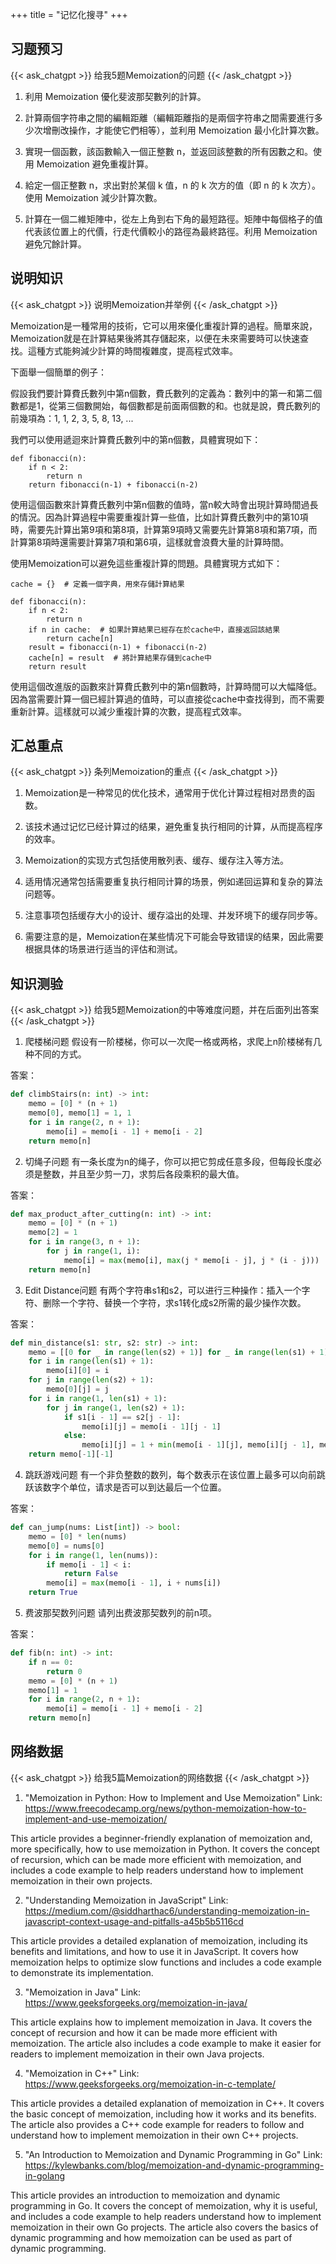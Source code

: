 +++
title = "记忆化搜寻"
+++
## 习题预习
{{< ask_chatgpt >}}
给我5题Memoization的问题
{{< /ask_chatgpt >}}



1. 利用 Memoization 優化斐波那契數列的計算。

2. 計算兩個字符串之間的編輯距離（編輯距離指的是兩個字符串之間需要進行多少次增刪改操作，才能使它們相等），並利用 Memoization 最小化計算次數。

3. 實現一個函數，該函數輸入一個正整數 n，並返回該整數的所有因數之和。使用 Memoization 避免重複計算。

4. 給定一個正整數 n，求出對於某個 k 值，n 的 k 次方的值（即 n 的 k 次方）。使用 Memoization 減少計算次數。

5. 計算在一個二維矩陣中，從左上角到右下角的最短路徑。矩陣中每個格子的值代表該位置上的代價，行走代價較小的路徑為最終路徑。利用 Memoization 避免冗餘計算。   

## 说明知识
{{< ask_chatgpt >}}
说明Memoization并举例
{{< /ask_chatgpt >}}



Memoization是一種常用的技術，它可以用來優化重複計算的過程。簡單來說，Memoization就是在計算結果後將其存儲起來，以便在未來需要時可以快速查找。這種方式能夠減少計算的時間複雜度，提高程式效率。

下面舉一個簡單的例子：

假設我們要計算費氏數列中第n個數，費氏數列的定義為：數列中的第一和第二個數都是1，從第三個數開始，每個數都是前面兩個數的和。也就是說，費氏數列的前幾項為：1, 1, 2, 3, 5, 8, 13, ...

我們可以使用遞迴來計算費氏數列中的第n個數，具體實現如下：

```
def fibonacci(n):
    if n < 2:
        return n
    return fibonacci(n-1) + fibonacci(n-2)
```

使用這個函數來計算費氏數列中第n個數的值時，當n較大時會出現計算時間過長的情況。因為計算過程中需要重複計算一些值，比如計算費氏數列中的第10項時，需要先計算出第9項和第8項，計算第9項時又需要先計算第8項和第7項，而計算第8項時還需要計算第7項和第6項，這樣就會浪費大量的計算時間。

使用Memoization可以避免這些重複計算的問題。具體實現方式如下：

```
cache = {}  # 定義一個字典，用來存儲計算結果

def fibonacci(n):
    if n < 2:
        return n
    if n in cache:  # 如果計算結果已經存在於cache中，直接返回該結果
        return cache[n]
    result = fibonacci(n-1) + fibonacci(n-2)
    cache[n] = result  # 將計算結果存儲到cache中
    return result
```

使用這個改進版的函數來計算費氏數列中的第n個數時，計算時間可以大幅降低。因為當需要計算一個已經計算過的值時，可以直接從cache中查找得到，而不需要重新計算。這樣就可以減少重複計算的次數，提高程式效率。   

## 汇总重点
{{< ask_chatgpt >}}
条列Memoization的重点
{{< /ask_chatgpt >}}



1. Memoization是一种常见的优化技术，通常用于优化计算过程相对昂贵的函数。 

2. 该技术通过记忆已经计算过的结果，避免重复执行相同的计算，从而提高程序的效率。 

3. Memoization的实现方式包括使用散列表、缓存、缓存注入等方法。 

4. 适用情况通常包括需要重复执行相同计算的场景，例如递回运算和复杂的算法问题等。 

5. 注意事项包括缓存大小的设计、缓存溢出的处理、并发环境下的缓存同步等。 

6. 需要注意的是，Memoization在某些情况下可能会导致错误的结果，因此需要根据具体的场景进行适当的评估和测试。   

## 知识测验
{{< ask_chatgpt >}}
给我5题Memoization的中等难度问题，并在后面列出答案
{{< /ask_chatgpt >}}



1. 爬楼梯问题
假设有一阶楼梯，你可以一次爬一格或两格，求爬上n阶楼梯有几种不同的方式。

答案：
```python
def climbStairs(n: int) -> int:
    memo = [0] * (n + 1)
    memo[0], memo[1] = 1, 1
    for i in range(2, n + 1):
        memo[i] = memo[i - 1] + memo[i - 2]
    return memo[n]
```

2. 切绳子问题
有一条长度为n的绳子，你可以把它剪成任意多段，但每段长度必须是整数，并且至少剪一刀，求剪后各段乘积的最大值。

答案：
```python
def max_product_after_cutting(n: int) -> int:
    memo = [0] * (n + 1)
    memo[2] = 1
    for i in range(3, n + 1):
        for j in range(1, i):
            memo[i] = max(memo[i], max(j * memo[i - j], j * (i - j)))
    return memo[n]
```

3. Edit Distance问题
有两个字符串s1和s2，可以进行三种操作：插入一个字符、删除一个字符、替换一个字符，求s1转化成s2所需的最少操作次数。

答案：
```python
def min_distance(s1: str, s2: str) -> int:
    memo = [[0 for _ in range(len(s2) + 1)] for _ in range(len(s1) + 1)]
    for i in range(len(s1) + 1):
        memo[i][0] = i
    for j in range(len(s2) + 1):
        memo[0][j] = j
    for i in range(1, len(s1) + 1):
        for j in range(1, len(s2) + 1):
            if s1[i - 1] == s2[j - 1]:
                memo[i][j] = memo[i - 1][j - 1]
            else:
                memo[i][j] = 1 + min(memo[i - 1][j], memo[i][j - 1], memo[i - 1][j - 1])
    return memo[-1][-1]
```

4. 跳跃游戏问题
有一个非负整数的数列，每个数表示在该位置上最多可以向前跳跃该数字个单位，请求是否可以到达最后一个位置。

答案：
```python
def can_jump(nums: List[int]) -> bool:
    memo = [0] * len(nums)
    memo[0] = nums[0]
    for i in range(1, len(nums)):
        if memo[i - 1] < i:
            return False
        memo[i] = max(memo[i - 1], i + nums[i])
    return True
```

5. 费波那契数列问题
请列出费波那契数列的前n项。

答案：
```python
def fib(n: int) -> int:
    if n == 0:
        return 0
    memo = [0] * (n + 1)
    memo[1] = 1
    for i in range(2, n + 1):
        memo[i] = memo[i - 1] + memo[i - 2]
    return memo[n]
```   

## 网络数据
{{< ask_chatgpt >}}
给我5篇Memoization的网络数据
{{< /ask_chatgpt >}}



1. "Memoization in Python: How to Implement and Use Memoization"
Link: https://www.freecodecamp.org/news/python-memoization-how-to-implement-and-use-memoization/

This article provides a beginner-friendly explanation of memoization and, more specifically, how to use memoization in Python. It covers the concept of recursion, which can be made more efficient with memoization, and includes a code example to help readers understand how to implement memoization in their own projects.

2. "Understanding Memoization in JavaScript"
Link: https://medium.com/@siddharthac6/understanding-memoization-in-javascript-context-usage-and-pitfalls-a45b5b5116cd

This article provides a detailed explanation of memoization, including its benefits and limitations, and how to use it in JavaScript. It covers how memoization helps to optimize slow functions and includes a code example to demonstrate its implementation.

3. "Memoization in Java"
Link: https://www.geeksforgeeks.org/memoization-in-java/

This article explains how to implement memoization in Java. It covers the concept of recursion and how it can be made more efficient with memoization. The article also includes a code example to make it easier for readers to implement memoization in their own Java projects.

4. "Memoization in C++"
Link: https://www.geeksforgeeks.org/memoization-in-c-template/

This article provides a detailed explanation of memoization in C++. It covers the basic concept of memoization, including how it works and its benefits. The article also provides a C++ code example for readers to follow and understand how to implement memoization in their own C++ projects.

5. "An Introduction to Memoization and Dynamic Programming in Go"
Link: https://kylewbanks.com/blog/memoization-and-dynamic-programming-in-golang

This article provides an introduction to memoization and dynamic programming in Go. It covers the concept of memoization, why it is useful, and includes a code example to help readers understand how to implement memoization in their own Go projects. The article also covers the basics of dynamic programming and how memoization can be used as part of dynamic programming.   

